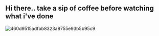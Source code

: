 ## Hi there.. take a sip of coffee before watching what i've done

![460d9515adfbb8323a8755e93b5b95c9](https://user-images.githubusercontent.com/77993658/135641407-7d996669-2550-4542-bbf6-a57b2c3d4d8f.gif)


<!--
**M3nny/M3nny** is a ✨ _special_ ✨ repository because its `README.md` (this file) appears on your GitHub profile.

Here are some ideas to get you started:

- 🔭 I’m currently working on ...
- 🌱 I’m currently learning ...
- 👯 I’m looking to collaborate on ...
- 🤔 I’m looking for help with ...
- 💬 Ask me about ...
- 📫 How to reach me: ...
- 😄 Pronouns: ...
- ⚡ Fun fact: ...
-->
